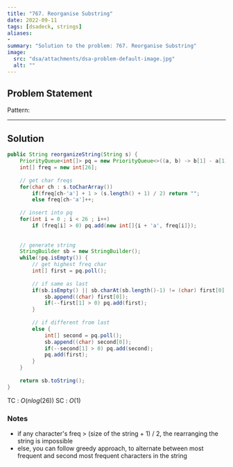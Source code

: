 ```yaml
---
title: "767. Reorganise Substring"
date: 2022-09-11
tags: [dsadeck, strings]
aliases:
- 
summary: "Solution to the problem: 767. Reorganise Substring"
image:
  src: "dsa/attachments/dsa-problem-default-image.jpg"
  alt: ""
---
```


## Problem Statement


Pattern: 

---

## Solution
``` java
public String reorganizeString(String s) {
	PriorityQueue<int[]> pq = new PriorityQueue<>((a, b) -> b[1] - a[1]);
	int[] freq = new int[26];
	
	// get char freqs
	for(char ch : s.toCharArray()) 
		if(freq[ch-'a'] + 1 > (s.length() + 1) / 2) return "";
		else freq[ch-'a']++;
	
	// insert into pq
	for(int i = 0 ; i < 26 ; i++) 
		if (freq[i] > 0) pq.add(new int[]{i + 'a', freq[i]});
	
	
	// generate string
	StringBuilder sb = new StringBuilder();
	while(!pq.isEmpty()) {
		// get highest freq char
		int[] first = pq.poll();
		
		// if same as last
		if(sb.isEmpty() || sb.charAt(sb.length()-1) != (char) first[0]) {
			sb.append((char) first[0]);
			if(--first[1] > 0) pq.add(first);
		}
		
		// if different from last
		else {
			int[] second = pq.poll();
			sb.append((char) second[0]);
			if(--second[1] > 0) pq.add(second);
			pq.add(first);
		}
	}
	
	return sb.toString();
}

```
TC : $O(nlog(26))$
SC : $O(1)$

### Notes
- if any character's freq > (size of the string + 1) / 2, the rearranging the string is impossible
- else, you can follow greedy approach, to alternate between most frequent and second most frequent characters in the string




